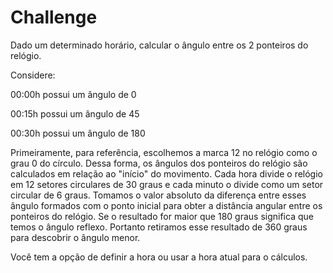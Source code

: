 # Challenge
Dado um determinado horário, calcular o ângulo entre os 2 ponteiros do relógio.

Considere:

00:00h possui um ângulo de 0

00:15h possui um ângulo de 45

00:30h possui um ângulo de 180

Primeiramente, para referência, escolhemos a marca 12 no relógio como o grau 0 do círculo. Dessa forma, os ângulos dos ponteiros do relógio são calculados em relação ao "início" do movimento. Cada hora divide o relógio em 12 setores circulares de 30 graus e cada minuto o divide como um setor circular de 6 graus. Tomamos o valor absoluto da diferença entre esses ângulo formados com o ponto inicial para obter a distância angular entre os ponteiros do relógio. Se o resultado for maior que 180 graus significa que temos o ângulo reflexo. Portanto retiramos esse resultado de 360 graus para descobrir o ângulo menor.

Você tem a opção de definir a hora ou usar a hora atual para o cálculos.
